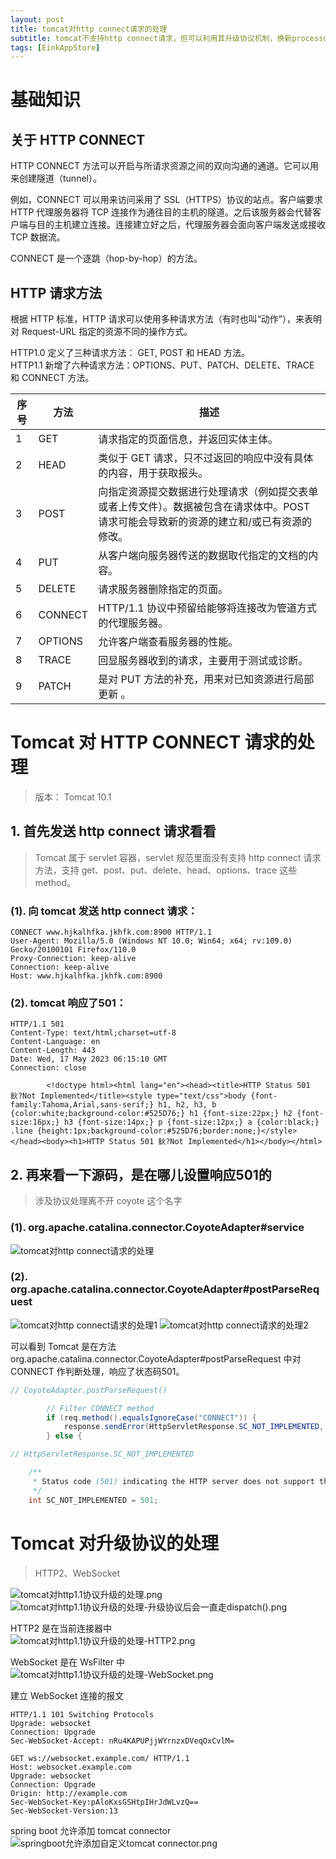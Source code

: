 ```yaml
---
layout: post
title: tomcat对http connect请求的处理
subtitle: tomcat不支持http connect请求，但可以利用其升级协议机制，换新processor，尝试实现http connect隧道代理
tags: [EinkAppStore]
---
```

# 基础知识
## 关于 HTTP CONNECT
HTTP CONNECT 方法可以开启与所请求资源之间的双向沟通的通道。它可以用来创建隧道（tunnel）。  

例如，CONNECT 可以用来访问采用了 SSL（HTTPS）协议的站点。客户端要求 HTTP 代理服务器将 TCP 连接作为通往目的主机的隧道。之后该服务器会代替客户端与目的主机建立连接。连接建立好之后，代理服务器会面向客户端发送或接收 TCP 数据流。  

CONNECT 是一个逐跳（hop-by-hop）的方法。  


## HTTP 请求方法
根据 HTTP 标准，HTTP 请求可以使用多种请求方法（有时也叫“动作”），来表明对 Request-URL 指定的资源不同的操作方式。 

HTTP1.0 定义了三种请求方法： GET, POST 和 HEAD 方法。  
HTTP1.1 新增了六种请求方法：OPTIONS、PUT、PATCH、DELETE、TRACE 和 CONNECT 方法。  

| 序号 | 方法    | 描述                                                                   |
| --- | ------  | ---                                                                    |
| 1	  | GET	    | 请求指定的页面信息，并返回实体主体。                                       |
| 2	  | HEAD	| 类似于 GET 请求，只不过返回的响应中没有具体的内容，用于获取报头。            |
| 3	  | POST	| 向指定资源提交数据进行处理请求（例如提交表单或者上传文件）。数据被包含在请求体中。POST 请求可能会导致新的资源的建立和/或已有资源的修改。 |
| 4	  | PUT	    | 从客户端向服务器传送的数据取代指定的文档的内容。                             |
| 5	  | DELETE	| 请求服务器删除指定的页面。                                                 |
| 6	  | CONNECT	| HTTP/1.1 协议中预留给能够将连接改为管道方式的代理服务器。                    |
| 7	  | OPTIONS	| 允许客户端查看服务器的性能。                                               |
| 8   | TRACE	| 回显服务器收到的请求，主要用于测试或诊断。                                   |
| 9	  | PATCH	| 是对 PUT 方法的补充，用来对已知资源进行局部更新 。                            |


# Tomcat 对 HTTP CONNECT 请求的处理
> 版本： Tomcat 10.1  

## 1. 首先发送 http connect 请求看看
> Tomcat 属于 servlet 容器，servlet 规范里面没有支持 http connect 请求方法，支持 get、post、put、delete、head、options、trace 这些 method。  
 
### (1). 向 tomcat 发送 http connect 请求：  
```
CONNECT www.hjkalhfka.jkhfk.com:8900 HTTP/1.1
User-Agent: Mozilla/5.0 (Windows NT 10.0; Win64; x64; rv:109.0) Gecko/20100101 Firefox/110.0
Proxy-Connection: keep-alive
Connection: keep-alive
Host: www.hjkalhfka.jkhfk.com:8900

```

### (2). tomcat 响应了501：  
```
HTTP/1.1 501
Content-Type: text/html;charset=utf-8
Content-Language: en
Content-Length: 443
Date: Wed, 17 May 2023 06:15:10 GMT
Connection: close

        <!doctype html><html lang="en"><head><title>HTTP Status 501 鈥?Not Implemented</title><style type="text/css">body {font-family:Tahoma,Arial,sans-serif;} h1, h2, h3, b {color:white;background-color:#525D76;} h1 {font-size:22px;} h2 {font-size:16px;} h3 {font-size:14px;} p {font-size:12px;} a {color:black;} .line {height:1px;background-color:#525D76;border:none;}</style></head><body><h1>HTTP Status 501 鈥?Not Implemented</h1></body></html>

```


## 2. 再来看一下源码，是在哪儿设置响应501的   
> 涉及协议处理离不开 coyote 这个名字  

### (1). org.apache.catalina.connector.CoyoteAdapter#service  
![tomcat对http connect请求的处理](../assets/downloads/tomcat%E5%AF%B9http%20connect%E7%9A%84%E5%A4%84%E7%90%86.png)

### (2). org.apache.catalina.connector.CoyoteAdapter#postParseRequest  
![tomcat对http connect请求的处理1](../assets/downloads/tomcat%E5%AF%B9http%20connect%E7%9A%84%E5%A4%84%E7%90%861.png)
![tomcat对http connect请求的处理2](../assets/downloads/tomcat%E5%AF%B9http%20connect%E7%9A%84%E5%A4%84%E7%90%862.png)

可以看到 Tomcat 是在方法 org.apache.catalina.connector.CoyoteAdapter#postParseRequest 中对 CONNECT 作判断处理，响应了状态码501。  
```java
// CoyoteAdapter.postParseRequest()

        // Filter CONNECT method
        if (req.method().equalsIgnoreCase("CONNECT")) {
            response.sendError(HttpServletResponse.SC_NOT_IMPLEMENTED, sm.getString("coyoteAdapter.connect"));
        } else {
```

```java
// HttpServletResponse.SC_NOT_IMPLEMENTED

    /**
     * Status code (501) indicating the HTTP server does not support the functionality needed to fulfill the request.
     */
    int SC_NOT_IMPLEMENTED = 501;
```


# Tomcat 对升级协议的处理
> HTTP2、WebSocket  

![tomcat对http1.1协议升级的处理.png](../assets/downloads/tomcat%E5%AF%B9http1.1%E5%8D%8F%E8%AE%AE%E5%8D%87%E7%BA%A7%E7%9A%84%E5%A4%84%E7%90%86.png)
![tomcat对http1.1协议升级的处理-升级协议后会一直走dispatch().png](../assets/downloads/tomcat%E5%AF%B9http1.1%E5%8D%8F%E8%AE%AE%E5%8D%87%E7%BA%A7%E7%9A%84%E5%A4%84%E7%90%86-%E5%8D%87%E7%BA%A7%E5%8D%8F%E8%AE%AE%E5%90%8E%E4%BC%9A%E4%B8%80%E7%9B%B4%E8%B5%B0dispatch().png)

HTTP2 是在当前连接器中  
![tomcat对http1.1协议升级的处理-HTTP2.png](../assets/downloads/tomcat%E5%AF%B9http1.1%E5%8D%8F%E8%AE%AE%E5%8D%87%E7%BA%A7%E7%9A%84%E5%A4%84%E7%90%86-HTTP2.png)

WebSocket 是在 WsFilter 中  
![tomcat对http1.1协议升级的处理-WebSocket.png](../assets/downloads/tomcat%E5%AF%B9http1.1%E5%8D%8F%E8%AE%AE%E5%8D%87%E7%BA%A7%E7%9A%84%E5%A4%84%E7%90%86-WebSocket.png)

建立 WebSocket 连接的报文
```
HTTP/1.1 101 Switching Protocols
Upgrade: websocket
Connection: Upgrade
Sec-WebSocket-Accept: nRu4KAPUPjjWYrnzxDVeqOxCvlM=

```

```
GET ws://websocket.example.com/ HTTP/1.1
Host: websocket.example.com
Upgrade: websocket
Connection: Upgrade
Origin: http://example.com
Sec-WebSocket-Key:pAloKxsGSHtpIHrJdWLvzQ==
Sec-WebSocket-Version:13

```

spring boot 允许添加 tomcat connector
![springboot允许添加自定义tomcat connector.png](../assets/downloads/springboot%E5%85%81%E8%AE%B8%E6%B7%BB%E5%8A%A0%E8%87%AA%E5%AE%9A%E4%B9%89tomcat%20connector.png)





